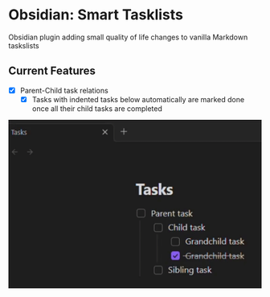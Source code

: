 # Obsidian: Smart Tasklists

Obsidian plugin adding small quality of life changes to vanilla Markdown taskslists

## Current Features

- [x] Parent-Child task relations
  - [x] Tasks with indented tasks below automatically are marked done once all their child tasks are completed

![](https://github.com/cyrusknopf/obsidian-smart-tasklists/blob/main/gifdemo.gif)
